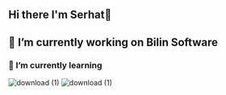 ## Hi there I'm Serhat👋

## 🔭 I’m currently working on Bilin Software
### 🌱 I’m currently learning  
![download (1)](https://github.com/user-attachments/assets/f1147a35-38a7-4073-8fe7-be9939e1e94a)
![download (1)](https://github.com/user-attachments/assets/a4c5c1ed-ed4b-425f-b140-dfcf94307e0a)

<!--
**serhataker/serhataker** is a ✨ _special_ ✨ repository because its `README.md` (this file) appears on your GitHub profile.

Here are some ideas to get you started:

- 🔭 I’m currently working on ...
- 🌱 I’m currently learning ...
- 👯 I’m looking to collaborate on ...
- 🤔 I’m looking for help with ...
- 💬 Ask me about ...
- 📫 How to reach me: ...
- 😄 Pronouns: ...
- ⚡ Fun fact: ...
-->
